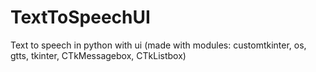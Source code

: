 # TextToSpeechUI
Text to speech in python with ui (made with modules: customtkinter, os, gtts, tkinter, CTkMessagebox, CTkListbox)
